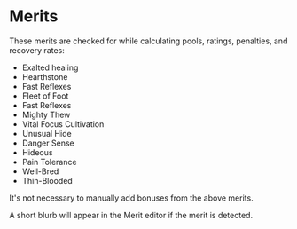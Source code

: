 # Merits

These merits are checked for while calculating pools, ratings, penalties, and recovery rates:

- Exalted healing
- Hearthstone
- Fast Reflexes
- Fleet of Foot
- Fast Reflexes
- Mighty Thew
- Vital Focus Cultivation
- Unusual Hide
- Danger Sense
- Hideous
- Pain Tolerance
- Well-Bred
- Thin-Blooded

It's not necessary to manually add bonuses from the above merits.

A short blurb will appear in the Merit editor if the merit is detected.

